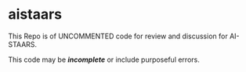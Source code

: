 # aistaars

This Repo is of UNCOMMENTED code for review and discussion for AI-STAARS.

This code may be __***incomplete***__ or include purposeful errors.
